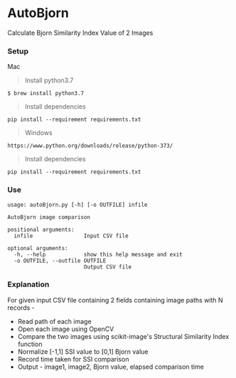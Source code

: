 # AutoBjorn
Calculate Bjorn Similarity Index Value of 2 Images

### Setup

Mac
> Install python3.7

```shell
$ brew install python3.7
```
> Install dependencies
```
pip install --requirement requirements.txt
```

> Windows

```
https://www.python.org/downloads/release/python-373/
```
> Install dependencies
```
pip install --requirement requirements.txt
```

### Use
```
usage: autoBjorn.py [-h] [-o OUTFILE] infile

AutoBjorn image comparison

positional arguments:
  infile                Input CSV file

optional arguments:
  -h, --help            show this help message and exit
  -o OUTFILE, --outfile OUTFILE
                        Output CSV file
```


### Explanation

For given input CSV file containing 2 fields containing image paths with N records - 
- Read path of each image
- Open each image using OpenCV
- Compare the two images using scikit-image's Structural Similarity Index function
- Normalize [-1,1] SSI value to [0,1] Bjorn value
- Record time taken for SSI comparison
- Output - image1, image2, Bjorn value, elapsed comparison time

